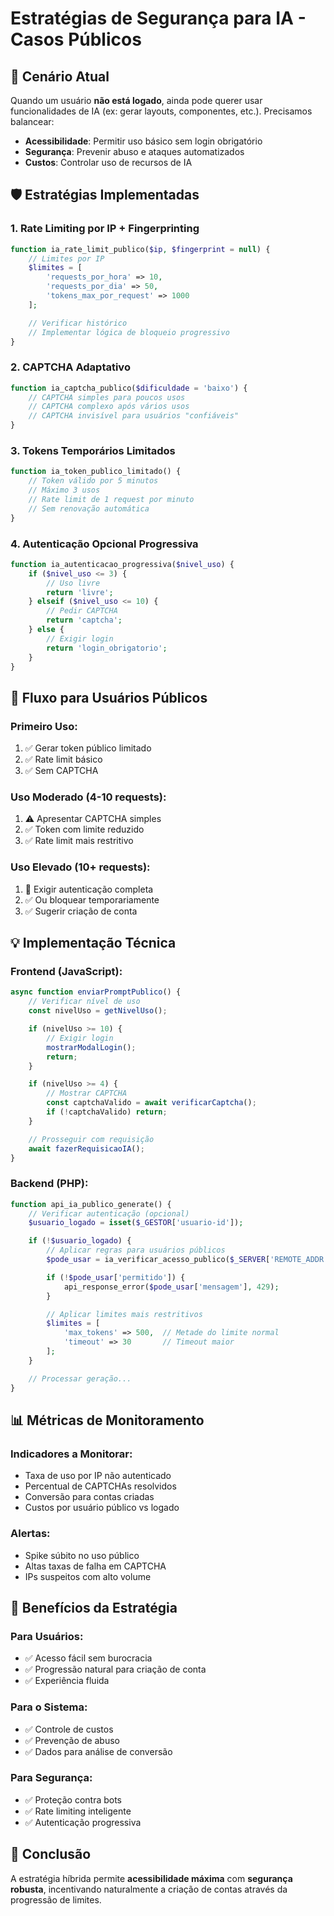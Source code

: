 # Estratégias de Segurança para IA - Casos Públicos

## 🎯 Cenário Atual

Quando um usuário **não está logado**, ainda pode querer usar funcionalidades de IA (ex: gerar layouts, componentes, etc.). Precisamos balancear:

- **Acessibilidade**: Permitir uso básico sem login obrigatório
- **Segurança**: Prevenir abuso e ataques automatizados
- **Custos**: Controlar uso de recursos de IA

## 🛡️ Estratégias Implementadas

### **1. Rate Limiting por IP + Fingerprinting**

```php
function ia_rate_limit_publico($ip, $fingerprint = null) {
    // Limites por IP
    $limites = [
        'requests_por_hora' => 10,
        'requests_por_dia' => 50,
        'tokens_max_por_request' => 1000
    ];

    // Verificar histórico
    // Implementar lógica de bloqueio progressivo
}
```

### **2. CAPTCHA Adaptativo**

```php
function ia_captcha_publico($dificuldade = 'baixo') {
    // CAPTCHA simples para poucos usos
    // CAPTCHA complexo após vários usos
    // CAPTCHA invisível para usuários "confiáveis"
}
```

### **3. Tokens Temporários Limitados**

```php
function ia_token_publico_limitado() {
    // Token válido por 5 minutos
    // Máximo 3 usos
    // Rate limit de 1 request por minuto
    // Sem renovação automática
}
```

### **4. Autenticação Opcional Progressiva**

```php
function ia_autenticacao_progressiva($nivel_uso) {
    if ($nivel_uso <= 3) {
        // Uso livre
        return 'livre';
    } elseif ($nivel_uso <= 10) {
        // Pedir CAPTCHA
        return 'captcha';
    } else {
        // Exigir login
        return 'login_obrigatorio';
    }
}
```

## 🔄 Fluxo para Usuários Públicos

### **Primeiro Uso:**
1. ✅ Gerar token público limitado
2. ✅ Rate limit básico
3. ✅ Sem CAPTCHA

### **Uso Moderado (4-10 requests):**
1. ⚠️ Apresentar CAPTCHA simples
2. ✅ Token com limite reduzido
3. ✅ Rate limit mais restritivo

### **Uso Elevado (10+ requests):**
1. 🚫 Exigir autenticação completa
2. ✅ Ou bloquear temporariamente
3. ✅ Sugerir criação de conta

## 💡 Implementação Técnica

### **Frontend (JavaScript):**

```javascript
async function enviarPromptPublico() {
    // Verificar nível de uso
    const nivelUso = getNivelUso();

    if (nivelUso >= 10) {
        // Exigir login
        mostrarModalLogin();
        return;
    }

    if (nivelUso >= 4) {
        // Mostrar CAPTCHA
        const captchaValido = await verificarCaptcha();
        if (!captchaValido) return;
    }

    // Prosseguir com requisição
    await fazerRequisicaoIA();
}
```

### **Backend (PHP):**

```php
function api_ia_publico_generate() {
    // Verificar autenticação (opcional)
    $usuario_logado = isset($_GESTOR['usuario-id']);

    if (!$usuario_logado) {
        // Aplicar regras para usuários públicos
        $pode_usar = ia_verificar_acesso_publico($_SERVER['REMOTE_ADDR']);

        if (!$pode_usar['permitido']) {
            api_response_error($pode_usar['mensagem'], 429);
        }

        // Aplicar limites mais restritivos
        $limites = [
            'max_tokens' => 500,  // Metade do limite normal
            'timeout' => 30       // Timeout maior
        ];
    }

    // Processar geração...
}
```

## 📊 Métricas de Monitoramento

### **Indicadores a Monitorar:**
- Taxa de uso por IP não autenticado
- Percentual de CAPTCHAs resolvidos
- Conversão para contas criadas
- Custos por usuário público vs logado

### **Alertas:**
- Spike súbito no uso público
- Altas taxas de falha em CAPTCHA
- IPs suspeitos com alto volume

## 🎯 Benefícios da Estratégia

### **Para Usuários:**
- ✅ Acesso fácil sem burocracia
- ✅ Progressão natural para criação de conta
- ✅ Experiência fluida

### **Para o Sistema:**
- ✅ Controle de custos
- ✅ Prevenção de abuso
- ✅ Dados para análise de conversão

### **Para Segurança:**
- ✅ Proteção contra bots
- ✅ Rate limiting inteligente
- ✅ Autenticação progressiva

## 🚀 Conclusão

A estratégia híbrida permite **acessibilidade máxima** com **segurança robusta**, incentivando naturalmente a criação de contas através da progressão de limites.